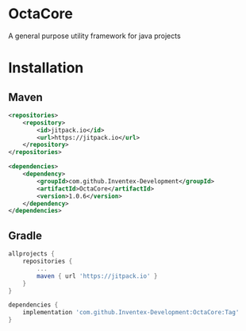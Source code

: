 # OctaCore
A general purpose utility framework for java projects

# Installation

## Maven
```xml
<repositories>
    <repository>
        <id>jitpack.io</id>
        <url>https://jitpack.io</url>
    </repository>
</repositories>
```

```xml
<dependencies>
    <dependency>
        <groupId>com.github.Inventex-Development</groupId>
        <artifactId>OctaCore</artifactId>
        <version>1.0.6</version>
    </dependency>
</dependencies>
```

## Gradle
```gradle
allprojects {
    repositories {
        ...
        maven { url 'https://jitpack.io' }
    }
}
```

```gradle
dependencies {
    implementation 'com.github.Inventex-Development:OctaCore:Tag'
}
```

